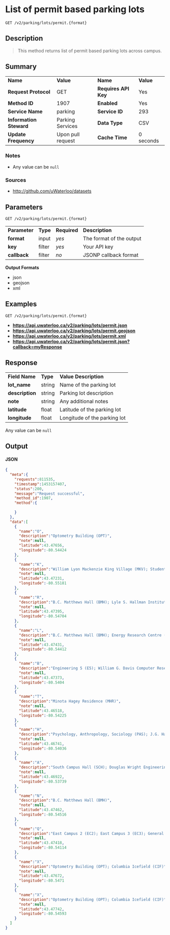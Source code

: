 # List of permit based parking lots

```
GET /v2/parking/lots/permit.{format}
```

## Description

> This method returns list of permit based parking lots across campus.

## Summary

<table>
  <tr>
    <td><b>Name</b></td>
    <td><b>Value</b></td>
    <td><b><b>Name</b></b></td>
    <td><b>Value</b></td>
  </tr>
  <tr>
    <td><b>Request Protocol</b></td>
    <td>GET</td>
    <td><b>Requires API Key</b></td>
    <td>Yes</td>
  </tr>
  <tr>
    <td><b>Method ID</b></td>
    <td>1907</td>
    <td><b>Enabled</b></td>
    <td>Yes</td>
  </tr>
  <tr>
    <td><b>Service Name</b></td>
    <td>parking</td>
    <td><b>Service ID</b></td>
    <td>293</td>
  </tr>
  <tr>
    <td><b>Information Steward</b></td>
    <td>Parking Services</td>
    <td><b>Data Type</b></td>
    <td>CSV</td>
  </tr>
  <tr>
    <td><b>Update Frequency</b></td>
    <td>Upon pull request</td>
    <td><b>Cache Time</b></td>
    <td>0 seconds</td>
  </tr>
</table>


### Notes

- Any value can be `null`


### Sources

- http://github.com/uWaterloo/datasets


## Parameters

```
GET /v2/parking/lots/permit.{format}
```

<table>
  <tr>
    <td><b>Parameter</b></td>
    <td><b>Type</b></td>
    <td><b><b>Required</b></b></td>
    <td><b>Description</b></td>
  </tr>
  <tr>
    <td><b>format</b></td>
    <td>input</td>
    <td><i>yes</i></td>
    <td>The format of the output</td>
  </tr>
  <tr>
    <td><b>key</b></td>
    <td>filter</td>
    <td><i>yes</i></td>
    <td>Your API key</td>
  </tr>
  <tr>
    <td><b>callback</b></td>
    <td>filter</td>
    <td><i>no</i></td>
    <td>JSONP callback format</td>
  </tr>
</table>

**Output Formats**

- json
- geojson
- xml


## Examples

```
GET /v2/parking/lots/permit.{format}
```

- **https://api.uwaterloo.ca/v2/parking/lots/permit.json**
- **https://api.uwaterloo.ca/v2/parking/lots/permit.geojson**
- **https://api.uwaterloo.ca/v2/parking/lots/permit.xml**
- **https://api.uwaterloo.ca/v2/parking/lots/permit.json?callback=myResponse**


## Response

<table>
  <tr>
    <td><b>Field Name</b></td>
    <td><b>Type</b></td>
    <td><b>Value Description</b></td>
  </tr>
  <tr>
    <td><b>lot_name</b></td>
    <td>string</td>
    <td>Name of the parking lot</td>
  </tr>
  <tr>
    <td><b>description</b></td>
    <td>string</td>
    <td>Parking lot description</td>
  </tr>
  <tr>
    <td><b>note</b></td>
    <td>string</td>
    <td>Any additional notes</td>
  </tr>
  <tr>
    <td><b>latitude</b></td>
    <td>float</td>
    <td>Latitude of the parking lot</td>
  </tr>
  <tr>
    <td><b>longitude</b></td>
    <td>float</td>
    <td>Longitude of the parking lot</td>
  </tr>
</table>


Any value can be `null`

## Output

#### JSON

```json
{
  "meta":{
    "requests":811535,
    "timestamp":1453157407,
    "status":200,
    "message":"Request successful",
    "method_id":1907,
    "method":{
      
    }
  },
  "data":[
    {
      "name":"O",
      "description":"Optometry Building (OPT)",
      "note":null,
      "latitude":43.47656,
      "longitude":-80.54424
    },
    {
      "name":"K",
      "description":"William Lyon Mackenzie King Village (MKV); Student Village 1 (V1)",
      "note":null,
      "latitude":43.47231,
      "longitude":-80.55181
    },
    {
      "name":"R",
      "description":"B.C. Matthews Hall (BMH); Lyle S. Hallman Institute for Health Promotion (LHI); Federation Hall (FED)",
      "note":null,
      "latitude":43.47395,
      "longitude":-80.54704
    },
    {
      "name":"L",
      "description":"B.C. Matthews Hall (BMH); Energy Research Centre (ERC); Central Services Building (CSB); Commissary (COM)",
      "note":null,
      "latitude":43.47431,
      "longitude":-80.54412
    },
    {
      "name":"B",
      "description":"Engineering 5 (E5); William G. Davis Computer Research Centre (DC); East Campus Hall (ECH)",
      "note":null,
      "latitude":43.47373,
      "longitude":-80.5404
    },
    {
      "name":"T",
      "description":"Minota Hagey Residence (MHR)",
      "note":null,
      "latitude":43.46518,
      "longitude":-80.54225
    },
    {
      "name":"H",
      "description":"Psychology, Anthropology, Sociology (PAS); J.G. Hagey Hall of the Humanities (HH); William M. Tatham Centre for Co-operative Education & Career Action (TC)",
      "note":null,
      "latitude":43.46741,
      "longitude":-80.54036
    },
    {
      "name":"A",
      "description":"South Campus Hall (SCH); Douglas Wright Engineering Building (DWE)",
      "note":null,
      "latitude":43.46922,
      "longitude":-80.53739
    },
    {
      "name":"N",
      "description":"B.C. Matthews Hall (BMH)",
      "note":null,
      "latitude":43.47462,
      "longitude":-80.54516
    },
    {
      "name":"Q",
      "description":"East Campus 2 (EC2); East Campus 3 (EC3); General Services Complex (GSC)",
      "note":null,
      "latitude":43.47418,
      "longitude":-80.54114
    },
    {
      "name":"X",
      "description":"Optometry Building (OPT); Columbia Icefield (CIF)",
      "note":null,
      "latitude":43.47672,
      "longitude":-80.5471
    },
    {
      "name":"X",
      "description":"Optometry Building (OPT); Columbia Icefield (CIF)",
      "note":null,
      "latitude":43.47742,
      "longitude":-80.54593
    }
  ]
}
```

